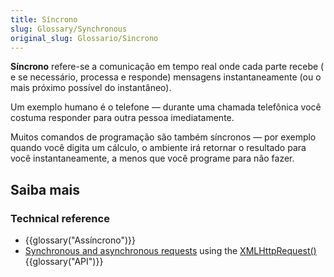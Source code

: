 ```yaml
---
title: Síncrono
slug: Glossary/Synchronous
original_slug: Glossario/Sincrono
---
```


**Síncrono** refere-se a comunicação em tempo real onde cada parte recebe ( e se necessário, processa e responde) mensagens instantaneamente (ou o mais próximo possível do instantâneo).

Um exemplo humano é o telefone — durante uma chamada telefônica você costuma responder para outra pessoa imediatamente.

Muitos comandos de programação são também síncronos — por exemplo quando você digita um cálculo, o ambiente irá retornar o resultado para você instantaneamente, a menos que você programe para não fazer.

## Saiba mais

### Technical reference

- {{glossary("Assíncrono")}}
- [Synchronous and asynchronous requests](/pt-BR/docs/Web/API/XMLHttpRequest/Synchronous_and_Asynchronous_Requests) using the [XMLHttpRequest()](/pt-BR/docs/Web/API/XMLHttpRequest) {{glossary("API")}}
